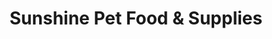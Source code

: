 ---
title: "Sunshine Pet Food & Supplies"
url: /westbank/sunshine-pet-food-and-supplies/
shop: pet
---